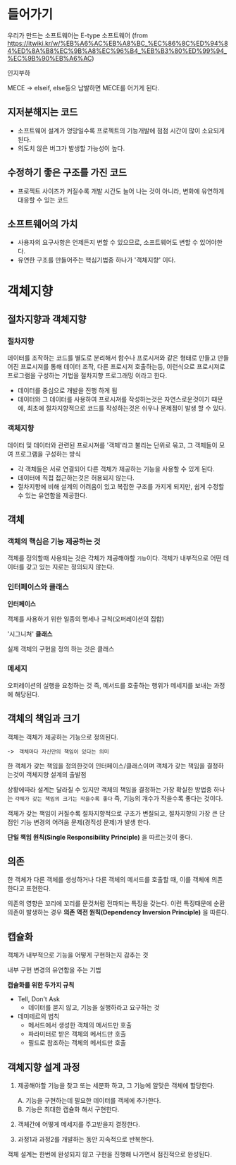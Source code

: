 # 들어가기

우리가 만드는 소프트웨어는 E-type 소프트웨어 (from https://itwiki.kr/w/%EB%A6%AC%EB%A8%BC_%EC%86%8C%ED%94%84%ED%8A%B8%EC%9B%A8%EC%96%B4_%EB%B3%80%ED%99%94_%EC%9B%90%EB%A6%AC)

인지부하

MECE
-> elseif, else등으 남발하면 MECE를 어기게 된다.


## 지저분해지는 코드
* 소프트웨어 설계가 엉망일수록 프로젝트의 기능개발에 점점 시간이 많이 소요되게 된다.
* 의도치 않은 버그가 발생할 가능성이 높다.

## 수정하기 좋은 구조를 가진 코드
* 프로젝트 사이즈가 커질수록 개발 시간도 늘어 나는 것이 아니라, 변화에 유연하게 대응할 수 있는 코드

## 소프트웨어의 가치
* 사용자의 요구사항은 언제든지 변할 수 있으므로, 소프트웨어도 변할 수 있어야한다.
* 유연한 구조를 만들어주는 핵심기법중 하나가 '객체지향' 이다.



# 객체지향
## 절차지향과 객체지향 

### 절차지향 
데이터를 조작하는 코드를 별도로 분리해서 함수나 프로시저와 같은 형태로 만들고 만들어진 프로시져를 통해 데이터 조작, 다른 프로시져 호출하는등, 이런식으로 프로시져로 프로그램을 구성하는 기법을 절차지향 프로그래밍 이라고 한다.

- 데이터를 중심으로 개발을 진행 하게 됨
- 데이터와 그 데이터를 사용하여 프로시져를 작성하는것은 자연스로운것이기 때문에, 최초에 절차지향적으로 코드를 작성하는것은 쉬우나 문제점이 발생 할 수 있다. 

### 객체지향 
데이터 및 데이터와 관련된 프로시져를 '객체'라고 불리는 단위로 묶고, 그 객체들이 모여 프로그램을 구성하는 방식

- 각 객체들은 서로 연결되어 다른 객체가 제공하는 기능을 사용할 수 있게 된다. 
- 데이터에 직접 접근하는것은 허용되지 않는다. 
- 절차지향에 비해 설계의 어려움이 있고 복잡한 구조를 가지게 되지만, 쉽게 수정할 수 있는 유연함을 제공한다.

## 객체

### 객체의 핵심은 기능 제공하는 것
객체를 정의할때 사용되는 것은 갹체가 제공해야할 `기능`이다. 
객체가 내부적으로 어떤 데이터를 갖고 있는 지로는 정의되지 않는다.

### 인터페이스와 클래스

**인터페이스**

객체를 사용하기 위한 일종의 명세나 규칙(오퍼레이션의 집합)


'시그니쳐'
**클래스**

실제 객체의 구현을 정의 하는 것은 클래스

### 메세지

오퍼레이션의 실행을 요청하는 것
즉, 메서드를 호춯하는 행위가 메세지를 보내는 과정에 해당된다. 

## 객체의 책임과 크기

객체는 객체가 제공하는 기능으로 정의된다. 

-> ``` 객체마다 자신만의 책임이 있다는 의미```

한 객체가 갖는 책임을 정의한것이 인터페이스/클래스이며 객체가 갖는 책임을 결정하는것이 객체지향 설계의 출발점

상황에따라 설계는 달라질 수 있지만 객체의 책임을 결정하는 가장 확실한 방법중 하나는 `갹체가 갖는 책임의 크기는 작을수록 좋다`
즉, 기능의 개수가 작을수록 좋다는 것이다.

객체가 갖는 책임이 커질수록 절차지향적으로 구조가 변질되고, 절차지향의 가장 큰 단점인 기능 변경의 어려움 문제(경직성 문제)가 발생 한다.

**단일 책임 원칙(Single Responsibility Principle)** 을 따르는것이 좋다.
 
## 의존

한 객체가 다른 객체를 생성하거나 다른 객체의 메서드를 호출할 때, 이를 객체에 의존 한다고 표현한다.

의존의 영향은 꼬리에 꼬리를 문것처럼 전파되는 특징을 갖는다. 이런 특징때문에 순환의존이 발생하는 경우 **의존 역전 원칙(Dependency Inversion Principle)** 을 따른다.


## 캡슐화
객체가 내부적으로 기능을 어떻게 구현하는지 감추는 것

내부 구현 변경의 유연함을 주는 기법

**캡슐화를 위한 두가지 규칙**
- Tell, Don't Ask<br>
    - 데이터를 묻지 않고, 기능을 실행하라고 요구하는 것
- 데미테르의 법칙<br>
    - 메서드에서 생성한 객체의 메서드만 호출 
    - 파라미터로 받은 객체의 메서드만 호출
    - 필드로 참조하는 객체의 메서드만 호출


## 객체지향 설계 과정

1. 제공해야할 기능을 찾고 또는 세분화 하고, 그 기능에 알맞은 객체에 할당한다.

    A. 기능을 구현하는데 필요한 데이터를 객체에 추가한다.<br>
    B. 기능은 최대한 캡슐화 해서 구현한다.

2. 객체간에 어떻게 메세지를 주고받을지 결정한다.
3. 과정1과 과정2를 개발하는 동안 지속적으로 반복한다.

객체 설계는 한번에 완성되지 않고 구현을 진행해 나가면서 점진적으로 완성된다.